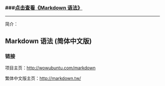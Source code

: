 ### \###[点击查看《Markdown 语法》](http://wowubuntu.com/markdown/)

---
简介：

## Markdown 语法 (简体中文版) 

### 链接

项目主页：<http://wowubuntu.com/markdown>

繁体中文版主页：<http://markdown.tw/>


